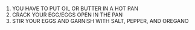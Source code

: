 1. YOU HAVE TO PUT OIL OR BUTTER IN A HOT PAN
2. CRACK YOUR EGG/EGGS OPEN IN THE PAN
3. STIR YOUR EGGS AND GARNISH WITH SALT, PEPPER, AND OREGANO